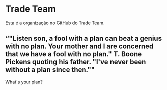 # Trade Team
Esta é a organização no GitHub do Trade Team.

## “"Listen son, a fool with a plan can beat a genius with no plan. Your mother and I are concerned that we have a fool with no plan." T. Boone Pickens quoting his father. "I've never been without a plan since then.""

What's your plan?
